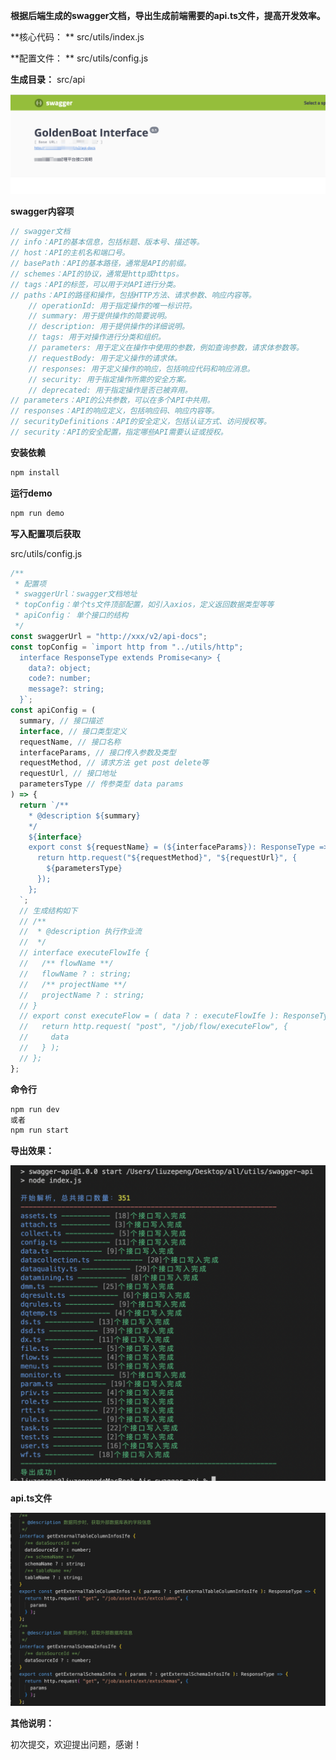 **根据后端生成的swagger文档，导出生成前端需要的api.ts文件，提高开发效率。**

**核心代码： **  src/utils/index.js

**配置文件： ** src/utils/config.js 

**生成目录：**  src/api

![swagger](./src/assets/swagger.png)

**swagger内容项**

```javascript
// swagger文档
// info：API的基本信息，包括标题、版本号、描述等。
// host：API的主机名和端口号。
// basePath：API的基本路径，通常是API的前缀。
// schemes：API的协议，通常是http或https。
// tags：API的标签，可以用于对API进行分类。
// paths：API的路径和操作，包括HTTP方法、请求参数、响应内容等。
	// operationId: 用于指定操作的唯一标识符。
	// summary: 用于提供操作的简要说明。
	// description: 用于提供操作的详细说明。
	// tags: 用于对操作进行分类和组织。
	// parameters: 用于定义在操作中使用的参数，例如查询参数，请求体参数等。
	// requestBody: 用于定义操作的请求体。
	// responses: 用于定义操作的响应，包括响应代码和响应消息。
	// security: 用于指定操作所需的安全方案。
	// deprecated: 用于指定操作是否已被弃用。
// parameters：API的公共参数，可以在多个API中共用。
// responses：API的响应定义，包括响应码、响应内容等。
// securityDefinitions：API的安全定义，包括认证方式、访问授权等。
// security：API的安全配置，指定哪些API需要认证或授权。
```

**安装依赖**

```bash
npm install
```

**运行demo**

```bash
npm run demo
```

**写入配置项后获取**

src/utils/config.js

```javascript
/**
 * 配置项
 * swaggerUrl：swagger文档地址
 * topConfig：单个ts文件顶部配置，如引入axios，定义返回数据类型等等
 * apiConfig： 单个接口的结构
 */
const swaggerUrl = "http://xxx/v2/api-docs";
const topConfig = `import http from "../utils/http";
  interface ResponseType extends Promise<any> {
    data?: object;
    code?: number;
    message?: string;
  }`;
const apiConfig = (
  summary, // 接口描述
  interface, // 接口类型定义
  requestName, // 接口名称
  interfaceParams, // 接口传入参数及类型
  requestMethod, // 请求方法 get post delete等
  requestUrl, // 接口地址
  parametersType // 传参类型 data params
) => {
  return `/**
    * @description ${summary}
    */
    ${interface}
    export const ${requestName} = (${interfaceParams}): ResponseType => {
      return http.request("${requestMethod}", "${requestUrl}", {
        ${parametersType}
      });
    };
  `;
  // 生成结构如下
  // /**
  //  * @description 执行作业流
  //  */
  // interface executeFlowIfe {
  //   /** flowName **/
  //   flowName ? : string;
  //   /** projectName **/
  //   projectName ? : string;
  // }
  // export const executeFlow = ( data ? : executeFlowIfe ): ResponseType => {
  //   return http.request( "post", "/job/flow/executeFlow", {
  //     data
  //   } );
  // };
};
```

**命令行**

```bash
npm run dev
或者
npm run start
```

**导出效果：**

![](./src/assets/res.png)

**api.ts文件**

![](./src/assets/api.png)

**其他说明：**

初次提交，欢迎提出问题，感谢！
